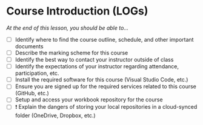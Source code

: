 # Course Introduction (LOGs)

*At the end of this lesson, you should be able to...*

- [ ] Identify where to find the course outline, schedule, and other important documents
- [ ] Describe the marking scheme for this course
- [ ] Identify the best way to contact your instructor outside of class
- [ ] Identify the expectations of your instructor regarding attendance, participation, etc.
- [ ] Install the required software for this course (Visual Studio Code, etc.)
- [ ] Ensure you are signed up for the required services related to this course (GitHub, etc.)
- [ ] Setup and access your workbook repository for the course
- [ ] :exclamation: Explain the dangers of storing your local repositories in a cloud-synced folder (OneDrive, Dropbox, etc.)
